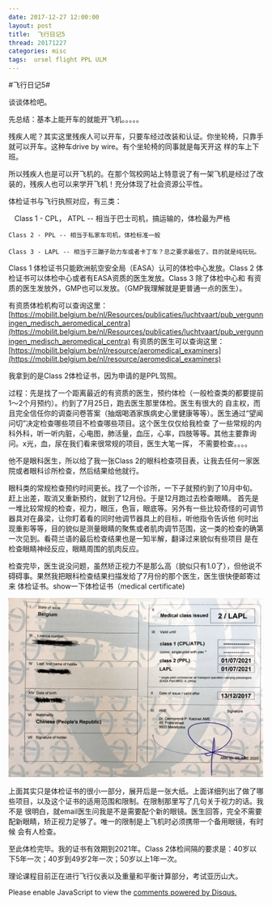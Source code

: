 ```yaml
---
date: 2017-12-27 12:00:00
layout: post
title: 	飞行日记5
thread: 20171227
categories: misc
tags:  ursel flight PPL ULM
---
```


#飞行日记5#  

谈谈体检吧。

先总结：基本上能开车的就能开飞机。。。。。

残疾人呢？其实这里残疾人可以开车，只要车经过改装和认证。你坐轮椅，只靠手就可以开车。这种车drive by wire。有个坐轮椅的同事就是每天开这
样的车上下班。

所以残疾人也是可以开飞机的。在那个驾校网站上特意说了有一架飞机是经过了改装的，残疾人也可以来学开飞机！充分体现了社会资源公平性。

体检证书与飞行执照对应，有三类：

    Class 1 - CPL， ATPL -- 相当于巴士司机，搞运输的，体检最为严格
    
    Class 2 - PPL -- 相当于私家车司机，体检标准一般
    
    Class 3 - LAPL -- 相当于三蹦子助力车或者卡丁车？总之要求最低了。目的就是纯玩玩。

Class 1 体检证书只能欧洲航空安全局（EASA）认可的体检中心发放。Class 2 体检证书可以体检中心或者有EASA资质的医生发放。Class 3 除了体检中心和
有资质的医生发放外，GMP也可以发放。（GMP我理解就是更普通一点的医生）。

有资质体检机构可以查询这里：[https://mobilit.belgium.be/nl/Resources/publicaties/luchtvaart/pub_vergunningen_medisch_aeromedical_centra](https://mobilit.belgium.be/nl/Resources/publicaties/luchtvaart/pub_vergunningen_medisch_aeromedical_centra) 
有资质的医生可以查询这里：[https://mobilit.belgium.be/nl/resource/aeromedical_examiners](https://mobilit.belgium.be/nl/resource/aeromedical_examiners)

我拿到的是Class 2体检证书，因为申请的是PPL驾照。

过程：先是找了一个距离最近的有资质的医生，预约体检（一般检查类的都要提前1～2个月预约）。约到了7月25日，跑去医生那里体检。医生有很大的
自主权，而且完全信任你的调查问卷答案（抽烟喝酒家族病史心里健康等等）。医生通过“望闻问切”决定检查哪些项目不检查哪些项目。这个医生仅仅给我检查
了一些常规的内科外科，听一听内脏，心电图，肺活量，血压，心率，四肢等等。其他主要靠询问。x光，血，尿在我们看来很常规的项目，医生大笔一挥，
不需要检查。。。。

他不是眼科医生，所以给了我一张Class 2的眼科检查项目表，让我去任何一家医院或者眼科诊所检查，然后结果给他就行。

眼科类的常规检查预约时间更长。找了一个诊所，一下子就预约到了10月中旬。赶上出差，取消又重新预约，就到了12月份。于是12月跑过去检查眼睛。
首先是一堆比较常规的检查，视力，眼压，色盲，眼底等。另外有一些比较奇怪的可调节器具对在鼻梁，让你盯着看的同时他调节器具上的目标，听他指令告诉他
何时出现重影等等，目的貌似是测量眼睛的聚焦或者肌肉调节范围，这一类的检查的确第一次见到。看荷兰语的最后检查结果也是一知半解，翻译过来貌似有些项目
是在检查眼睛神经反应，眼睛周围的肌肉反应。

检查完毕，医生说没问题，虽然矫正视力不是那么高（貌似只有1.0了），但他说不碍碍事。果然我把眼科检查结果扫描发给了7月份的那个医生，医生很快便邮寄过来
体检证书。show一下体检证书（medical certificate)

![](../media/PPL-medical-1.jpg)

上面其实只是体检证书的很小一部分，展开后是一张大纸。上面详细列出了做了哪些项目，以及这个证书的适用范围和限制。在限制那里写了几句关于视力的话。我不是
很明白，就email医生问我是不是需要配个新的眼镜。医生回答，完全不需要配新眼睛，矫正视力足够了。唯一的限制是上飞机时必须携带一个备用眼镜，有时候
会有人检查。

至此体检完毕。我的证书有效期到2021年。Class 2体检间隔的要求是：40岁以下5年一次；40岁到49岁2年一次；50岁以上1年一次。

理论课程目前正在进行飞行仪表以及重量和平衡计算部分，考试亚历山大。

<div id="disqus_thread"></div>
<script type="text/javascript">
    /* * * CONFIGURATION VARIABLES: EDIT BEFORE PASTING INTO YOUR WEBPAGE * * */
    var disqus_shortname = 'jiaoxianjun'; // required: replace example with your forum shortname

    /* * * DON'T EDIT BELOW THIS LINE * * */
    (function() {
        var dsq = document.createElement('script'); dsq.type = 'text/javascript'; dsq.async = true;
        dsq.src = '//' + disqus_shortname + '.disqus.com/embed.js';
        (document.getElementsByTagName('head')[0] || document.getElementsByTagName('body')[0]).appendChild(dsq);
    })();
</script>
<noscript>Please enable JavaScript to view the <a href="http://disqus.com/?ref_noscript">comments powered by Disqus.</a></noscript>


<script>
  (function(i,s,o,g,r,a,m){i['GoogleAnalyticsObject']=r;i[r]=i[r]||function(){
  (i[r].q=i[r].q||[]).push(arguments)},i[r].l=1*new Date();a=s.createElement(o),
  m=s.getElementsByTagName(o)[0];a.async=1;a.src=g;m.parentNode.insertBefore(a,m)
  })(window,document,'script','//www.google-analytics.com/analytics.js','ga');

  ga('create', 'UA-56112029-1', 'auto');
  ga('send', 'pageview');

</script>
